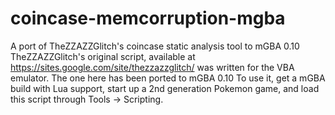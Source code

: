 # coincase-memcorruption-mgba
A port of TheZZAZZGlitch's coincase static analysis tool to mGBA 0.10
TheZZAZZGlitch's original script, available at https://sites.google.com/site/thezzazzglitch/ was written for the VBA emulator. The one here has been ported to mGBA 0.10
To use it, get a mGBA build with Lua support, start up a 2nd generation Pokemon game, and load this script through Tools -> Scripting.

